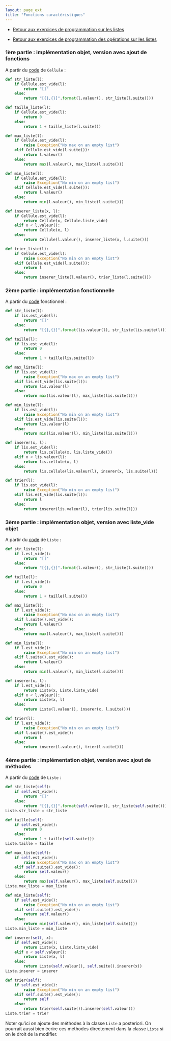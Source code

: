 ```yaml
---
layout: page_ext
title: "Fonctions caractéristiques"
---
```


- [Retour aux exercices de programmation sur les listes](./td_listes.md)

- [Retour aux exercices de programmation des opérations sur les listes](./td_operations.md)

### 1ère partie : implémentation objet, version avec ajout de fonctions

A partir du [code](./classe_cellule.py) de `Cellule` :

```python
def str_liste(l):
    if Cellule.est_vide(l):
        return "[]"
    else:
        return "[{},{}]".format(l.valeur(), str_liste(l.suite()))

def taille_liste(l):
    if Cellule.est_vide(l):
        return 0
    else:
        return 1 + taille_liste(l.suite())

def max_liste(l):
    if Cellule.est_vide(l):
        raise Exception("No max on an empty list")
    elif Cellule.est_vide(l.suite()):
        return l.valeur()
    else:
        return max(l.valeur(), max_liste(l.suite()))

def min_liste(l):
    if Cellule.est_vide(l):
        raise Exception("No min on an empty list")
    elif Cellule.est_vide(l.suite()):
        return l.valeur()
    else:
        return min(l.valeur(), min_liste(l.suite()))

def inserer_liste(x, l):
    if Cellule.est_vide(l):
        return Cellule(x, Cellule.liste_vide)
    elif x < l.valeur():
        return Cellule(x, l)
    else:
        return Cellule(l.valeur(), inserer_liste(x, l.suite()))

def trier_liste(l):
    if Cellule.est_vide(l):
        raise Exception("No min on an empty list")
    elif Cellule.est_vide(l.suite()):
        return l
    else:
        return inserer_liste(l.valeur(), trier_liste(l.suite()))
```

### 2ème partie : implémentation fonctionnelle

A partir du [code](./code_liste.py) fonctionnel :

```python
def str_liste(l):
    if lis.est_vide(l):
        return "[]"
    else:
        return "[{},{}]".format(lis.valeur(l), str_liste(lis.suite(l)))

def taille(l):
    if lis.est_vide(l):
        return 0
    else:
        return 1 + taille(lis.suite(l))

def max_liste(l):
    if lis.est_vide(l):
        raise Exception("No max on an empty list")
    elif lis.est_vide(lis.suite(l)):
        return lis.valeur(l)
    else:
        return max(lis.valeur(l), max_liste(lis.suite(l)))

def min_liste(l):
    if lis.est_vide(l):
        raise Exception("No min on an empty list")
    elif lis.est_vide(lis.suite(l)):
        return lis.valeur(l)
    else:
        return min(lis.valeur(l), min_liste(lis.suite(l)))

def inserer(x, l):
    if lis.est_vide(l):
        return lis.cellule(x, lis.liste_vide())
    elif x < lis.valeur(l):
        return lis.cellule(x, l)
    else:
        return lis.cellule(lis.valeur(l), inserer(x, lis.suite(l)))

def trier(l):
    if lis.est_vide(l):
        raise Exception("No min on an empty list")
    elif lis.est_vide(lis.suite(l)):
        return l
    else:
        return inserer(lis.valeur(l), trier(lis.suite(l)))
```

### 3ème partie : implémentation objet, version avec liste_vide objet

A partir du [code](./classe_liste.py) de `Liste` :

```python
def str_liste(l):
    if l.est_vide():
        return "[]"
    else:
        return "[{},{}]".format(l.valeur(), str_liste(l.suite()))

def taille(l):
    if l.est_vide():
        return 0
    else:
        return 1 + taille(l.suite())

def max_liste(l):
    if l.est_vide():
        raise Exception("No max on an empty list")
    elif l.suite().est_vide():
        return l.valeur()
    else:
        return max(l.valeur(), max_liste(l.suite()))

def min_liste(l):
    if l.est_vide():
        raise Exception("No min on an empty list")
    elif l.suite().est_vide():
        return l.valeur()
    else:
        return min(l.valeur(), min_liste(l.suite()))

def inserer(x, l):
    if l.est_vide():
        return Liste(x, Liste.liste_vide)
    elif x < l.valeur():
        return Liste(x, l)
    else:
        return Liste(l.valeur(), inserer(x, l.suite()))

def trier(l):
    if l.est_vide():
        raise Exception("No min on an empty list")
    elif l.suite().est_vide():
        return l
    else:
        return inserer(l.valeur(), trier(l.suite()))
```

### 4ème partie : implémentation objet, version avec ajout de méthodes

A partir du [code](./classe_liste.py) de `Liste` :

```python
def str_liste(self):
    if self.est_vide():
        return "[]"
    else:
        return "[{},{}]".format(self.valeur(), str_liste(self.suite()))
Liste.str_liste = str_liste

def taille(self):
    if self.est_vide():
        return 0
    else:
        return 1 + taille(self.suite())
Liste.taille = taille

def max_liste(self):
    if self.est_vide():
        raise Exception("No max on an empty list")
    elif self.suite().est_vide():
        return self.valeur()
    else:
        return max(self.valeur(), max_liste(self.suite()))
Liste.max_liste = max_liste

def min_liste(self):
    if self.est_vide():
        raise Exception("No min on an empty list")
    elif self.suite().est_vide():
        return self.valeur()
    else:
        return min(self.valeur(), min_liste(self.suite()))
Liste.min_liste = min_liste

def inserer(self, x):
    if self.est_vide():
        return Liste(x, Liste.liste_vide)
    elif x < self.valeur():
        return Liste(x, l)
    else:
        return Liste(self.valeur(), self.suite().inserer(x))
Liste.inserer = inserer

def trier(self):
    if self.est_vide():
        raise Exception("No min on an empty list")
    elif self.suite().est_vide():
        return self
    else:
        return trier(self.suite()).inserer(self.valeur())
Liste.trier = trier
```

Noter qu'ici on ajoute des méthodes à la classe `Liste` a
posteriori. On pourrait aussi bien écrire ces méthodes directement
dans la classe `Liste` si on le droit de la modifier.
